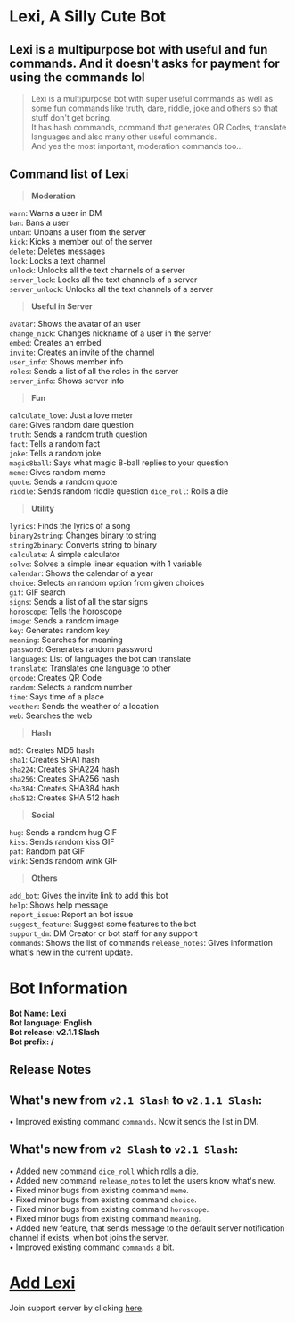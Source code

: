 # Lexi, A Silly Cute Bot

## Lexi is a multipurpose bot with useful and fun commands. And it doesn't asks for payment for using the commands lol


> Lexi is a multipurpose bot with super useful commands as well as some fun commands like truth, dare, riddle, joke and others so that stuff don't get boring.\
It has hash commands, command that generates QR Codes, translate languages and also many other useful commands.\
And yes the most important, moderation commands too...



## Command list of Lexi

> **Moderation**

`warn`: Warns a user in DM\
`ban`: Bans a user\
`unban`: Unbans a user from the server\
`kick`: Kicks a member out of the server\
`delete`: Deletes messages\
`lock`: Locks a text channel\
`unlock`: Unlocks all the text channels of a server\
`server_lock`: Locks all the text channels of a server\
`server_unlock`: Unlocks all the text channels of a server


> **Useful in Server**

`avatar`: Shows the avatar of an user\
`change_nick`: Changes nickname of a user in the server\
`embed`: Creates an embed\
`invite`: Creates an invite of the channel\
`user_info`: Shows member info\
`roles`: Sends a list of all the roles in the server\
`server_info`: Shows server info


> **Fun**

`calculate_love`: Just a love meter\
`dare`: Gives random dare question\
`truth`: Sends a random truth question\
`fact`: Tells a random fact\
`joke`: Tells a random joke\
`magic8ball`: Says what magic 8-ball replies to your question\
`meme`: Gives random meme\
`quote`: Sends a random quote\
`riddle`: Sends random riddle question
`dice_roll`: Rolls a die


> **Utility**

`lyrics`: Finds the lyrics of a song\
`binary2string`: Changes binary to string\
`string2binary`: Converts string to binary\
`calculate`: A simple calculator\
`solve`: Solves a simple linear equation with 1 variable\
`calendar`: Shows the calendar of a year\
`choice`: Selects an random option from given choices\
`gif`: GIF search\
`signs`: Sends a list of all the star signs\
`horoscope`: Tells the horoscope\
`image`: Sends a random image\
`key`: Generates random key\
`meaning`: Searches for meaning\
`password`: Generates random password\
`languages`: List of languages the bot can translate\
`translate`: Translates one language to other\
`qrcode`: Creates QR Code\
`random`: Selects a random number\
`time`: Says time of a place\
`weather`: Sends the weather of a location\
`web`: Searches the web


> **Hash**

`md5`: Creates MD5 hash\
`sha1`: Creates SHA1 hash\
`sha224`: Creates SHA224 hash\
`sha256`: Creates SHA256 hash\
`sha384`: Creates SHA384 hash\
`sha512`: Creates SHA 512 hash


> **Social**

`hug`: Sends a random hug GIF\
`kiss`: Sends random kiss GIF\
`pat`: Random pat GIF\
`wink`: Sends random wink GIF


> **Others**

`add_bot`: Gives the invite link to add this bot\
`help`: Shows help message\
`report_issue`: Report an bot issue\
`suggest_feature`: Suggest some features to the bot\
`support_dm`: DM Creator or bot staff for any support\
`commands`: Shows the list of commands
`release_notes`: Gives information what's new in the current update.

# Bot Information
**Bot Name: Lexi**\
**Bot language: English**\
**Bot release: v2.1.1 Slash**\
**Bot prefix: /**

## Release Notes

## What's new from `v2.1 Slash` to `v2.1.1 Slash`:

• Improved existing command `commands`. Now it sends the list in DM.


## What's new from `v2 Slash` to `v2.1 Slash`:

• Added new command `dice_roll` which rolls a die.\
• Added new command `release_notes` to let the users know what's new.\
• Fixed minor bugs from existing command `meme`.\
• Fixed minor bugs from existing command `choice`.\
• Fixed minor bugs from existing command `horoscope`.\
• Fixed minor bugs from existing command `meaning`.\
• Added new feature, that sends message to the default server notification channel if exists, when bot joins the server.\
• Improved existing command `commands` a bit.


# [Add Lexi](https://discord.com/api/oauth2/authorize?client_id=833578417499668512&permissions=8&scope=bot%20applications.commands "Click here to invite to your server")
Join support server by clicking [here]({https://discord.gg/H2UtVxBqJv}).
